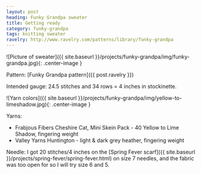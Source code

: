 ```yaml
---
layout: post
heading: Funky Grandpa sweater
title: Getting ready
category: funky-grandpa
tags: knitting sweater
ravelry: http://www.ravelry.com/patterns/library/funky-grandpa
---
```

![Picture of sweater]({{ site.baseurl }}/projects/funky-grandpa/img/funky-grandpa.jpg){: .center-image }

Pattern: [Funky Grandpa pattern]({{ post.ravelry }})

Intended gauge: 24.5 stitches and 34 rows = 4 inches in stockinette.

![Yarn colors]({{ site.baseurl }}/projects/funky-grandpa/img/yellow-to-limeshadow.jpg){: .center-image }

Yarns:
* Frabjous Fibers Cheshire Cat, Mini Skein Pack - 40 Yellow to Lime Shadow, fingering weight
* Valley Yarns Huntington - light & dark grey heather, fingering weight

Needle:
I got 20 stitches/4 inches on the [Spring Fever scarf]({{ site.baseurl }}/projects/spring-fever/spring-fever.html) on size 7 needles, and the fabric was too open for so I will try size 6 and 5.